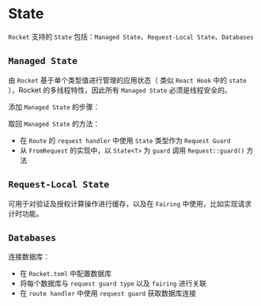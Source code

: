 # State

`Rocket` 支持的 `State` 包括：`Managed State`、`Request-Local State`、`Databases`

## `Managed State`

由 `Rocket` 基于单个类型值进行管理的应用状态（ 类似 `React Hook` 中的 `state` ），Rocket 的多线程特性，因此所有 `Managed State` 必须是线程安全的。

添加 `Managed State` 的步骤：

取回 `Managed State` 的方法：

- 在 `Route` 的 `request handler` 中使用 `State` 类型作为 `Request Guard`
- 从 `FromRequest` 的实现中，以 `State<T>` 为 `guard` 调用 `Request::guard()` 方法

## `Request-Local State`

可用于对验证及授权计算操作进行缓存，以及在 `Fairing` 中使用，比如实现请求计时功能。

## `Databases`

连接数据库：

- 在 `Rocket.toml` 中配置数据库
- 将每个数据库与 `request guard type` 以及 `fairing` 进行关联
- 在 `route handler` 中使用 `request guard` 获取数据库连接
